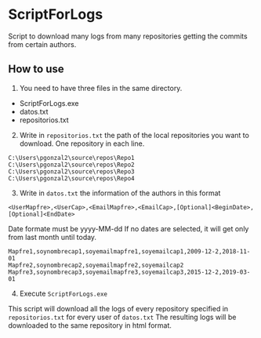 # ScriptForLogs
Script to download many logs from many repositories getting the commits from certain authors.

## How to use

1. You need to have three files in the same directory. 
- ScriptForLogs.exe
- datos.txt
- repositorios.txt

2. Write in `repositorios.txt` the path of the local repositories you want to download. One repository in each line.

```
C:\Users\pgonzal2\source\repos\Repo1
C:\Users\pgonzal2\source\repos\Repo2
C:\Users\pgonzal2\source\repos\Repo3
C:\Users\pgonzal2\source\repos\Repo4
```

3. Write in `datos.txt` the information of the authors in this format

`<UserMapfre>,<UserCap>,<EmailMapfre>,<EmailCap>,[Optional]<BeginDate>,[Optional]<EndDate>`

Date formate must be yyyy-MM-dd
If no dates are selected, it will get only from last month until today.

```
Mapfre1,soynombrecap1,soyemailmapfre1,soyemailcap1,2009-12-2,2018-11-01
Mapfre2,soynombrecap2,soyemailmapfre2,soyemailcap2
Mapfre3,soynombrecap3,soyemailmapfre3,soyemailcap3,2015-12-2,2019-03-01
```

4. Execute `ScriptForLogs.exe`

This script will download all the logs of every repository specified in `repositorios.txt` for every user of `datos.txt`
The resulting logs will be downloaded to the same repository in html format.
